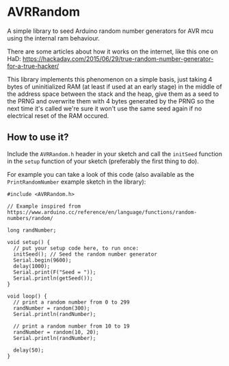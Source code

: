 # AVRRandom

A simple library to seed Arduino random number generators for AVR mcu using the internal ram behaviour.

There are some articles about how it works on the internet, like this one on HaD: https://hackaday.com/2015/06/29/true-random-number-generator-for-a-true-hacker/

This library implements this phenomenon on a simple basis, just taking 4 bytes of uninitialized RAM (at least if used at an early stage) in the middle of the address space between the stack and the heap, give them as a seed to the PRNG and overwrite them with 4 bytes generated by the PRNG so the next time it's called we're sure it won't use the same seed again if no electrical reset of the RAM occured.

## How to use it?

Include the `AVRRandom.h` header in your sketch and call the `initSeed` function in the `setup` function of your sketch (preferably the first thing to do).

For example you can take a look of this code (also available as the `PrintRandomNumber` example sketch in the library):

```
#include <AVRRandom.h>

// Example inspired from https://www.arduino.cc/reference/en/language/functions/random-numbers/random/

long randNumber;

void setup() {
  // put your setup code here, to run once:
  initSeed(); // Seed the random number generator
  Serial.begin(9600);
  delay(1000);
  Serial.print(F("Seed = "));
  Serial.println(getSeed());
}

void loop() {
  // print a random number from 0 to 299
  randNumber = random(300);
  Serial.println(randNumber);

  // print a random number from 10 to 19
  randNumber = random(10, 20);
  Serial.println(randNumber);

  delay(50);
}
```
